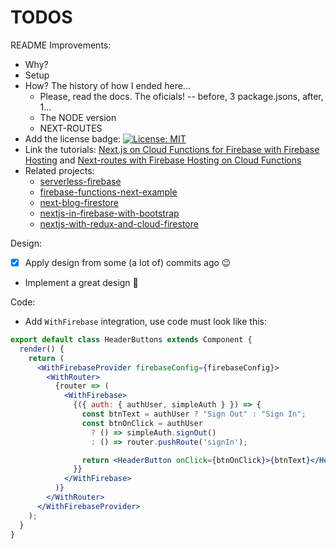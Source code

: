 # TODOS

README Improvements:

- Why?
- Setup
- How? The history of how I ended here...
  - Please, read the docs. The oficials! -- before, 3 package.jsons, after, 1...
  - The NODE version
  - NEXT-ROUTES
- Add the license badge: [![License: MIT](https://img.shields.io/badge/License-MIT-yellow.svg)](https://opensource.org/licenses/MIT)
- Link the tutorials: [Next.js on Cloud Functions for Firebase with Firebase Hosting](https://codeburst.io/next-js-on-cloud-functions-for-firebase-with-firebase-hosting-7911465298f2) and [Next-routes with Firebase Hosting on Cloud Functions](https://codeburst.io/next-routes-with-firebase-hosting-on-cloud-functions-e7c78308a24d)
- Related projects:
  - [serverless-firebase](https://github.com/geovanisouza92/serverless-firebase)
  - [firebase-functions-next-example](https://github.com/jthegedus/firebase-functions-next-example)
  - [next-blog-firestore](https://github.com/suevalov/next-blog-firestore)
  - [nextjs-in-firebase-with-bootstrap](https://github.com/ananddayalan/nextjs-in-firebase-with-bootstrap)
  - [nextjs-with-redux-and-cloud-firestore](https://github.com/NickDelfino/nextjs-with-redux-and-cloud-firestore)

Design:

- [x] Apply design from some (a lot of) commits ago 😉
- Implement a great design 🏁

Code:

- Add `WithFirebase` integration, use code must look like this:

```jsx
export default class HeaderButtons extends Component {
  render() {
    return (
      <WithFirebaseProvider firebaseConfig={firebaseConfig}>
        <WithRouter>
          {router => (
            <WithFirebase>
              {({ auth: { authUser, simpleAuth } }) => {
                const btnText = authUser ? "Sign Out" : "Sign In";
                const btnOnClick = authUser
                  ? () => simpleAuth.signOut()
                  : () => router.pushRoute('signIn');

                return <HeaderButton onClick={btnOnClick}>{btnText}</HeaderButton>;
              }}
            </WithFirebase>
          )}
        </WithRouter>
      </WithFirebaseProvider>
    );
  }
}
```
